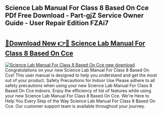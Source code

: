 ## Science Lab Manual For Class 8 Based On Cce PDf Free Download - Part-gjZ Service Owner Guide - User Repair Edition FZAi7

# <h2><a href="http://bc48818.oget.top/?id=Science+Lab+Manual+For+Class+8+Based+On+Cce">🔗Download New 👉🔴 Science Lab Manual For Class 8 Based On Cce</a></h2>

[![Science Lab Manual For Class 8 Based On Cce new download](https://i.imgur.com/5g1atiW.png)](http://bc48818.oget.top/?id=Science+Lab+Manual+For+Class+8+Based+On+Cce)
Congratulations on your new Science Lab Manual For Class 8 Based On Cce! This user manual is designed to help you understand and get the most out of your product. Safety Precautions for Indoor Use Please adhere to all safety precautions when using your new Science Lab Manual For Class 8 Based On Cce indoors. Enjoy the efficiency of list of features while using your new Science Lab Manual For Class 8 Based On Cce. We're Here to Help You Every Step of the Way Science Lab Manual For Class 8 Based On Cce. Our customer support team is available throughout your journey.
